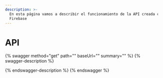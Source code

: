 ```yaml
---
description: >-
  En esta página vamos a describir el funcionamiento de la API creada con
  Firebase
---
```


# API

{% swagger method="get" path="" baseUrl="" summary="" %}
{% swagger-description %}

{% endswagger-description %}
{% endswagger %}
